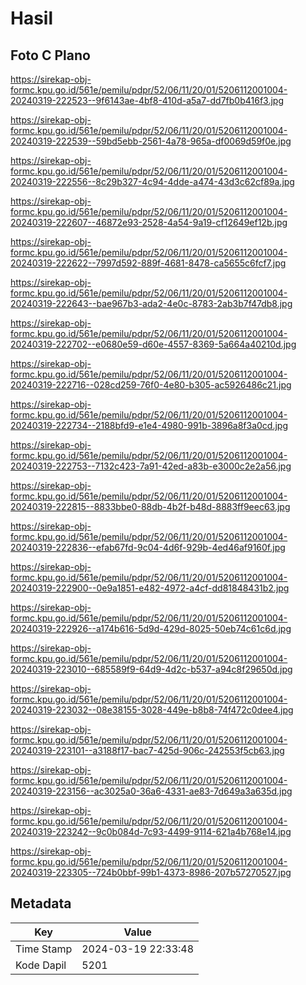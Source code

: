 # Hasil

## Foto C Plano

https://sirekap-obj-formc.kpu.go.id/561e/pemilu/pdpr/52/06/11/20/01/5206112001004-20240319-222523--9f6143ae-4bf8-410d-a5a7-dd7fb0b416f3.jpg

https://sirekap-obj-formc.kpu.go.id/561e/pemilu/pdpr/52/06/11/20/01/5206112001004-20240319-222539--59bd5ebb-2561-4a78-965a-df0069d59f0e.jpg

https://sirekap-obj-formc.kpu.go.id/561e/pemilu/pdpr/52/06/11/20/01/5206112001004-20240319-222556--8c29b327-4c94-4dde-a474-43d3c62cf89a.jpg

https://sirekap-obj-formc.kpu.go.id/561e/pemilu/pdpr/52/06/11/20/01/5206112001004-20240319-222607--46872e93-2528-4a54-9a19-cf12649ef12b.jpg

https://sirekap-obj-formc.kpu.go.id/561e/pemilu/pdpr/52/06/11/20/01/5206112001004-20240319-222622--7997d592-889f-4681-8478-ca5655c6fcf7.jpg

https://sirekap-obj-formc.kpu.go.id/561e/pemilu/pdpr/52/06/11/20/01/5206112001004-20240319-222643--bae967b3-ada2-4e0c-8783-2ab3b7f47db8.jpg

https://sirekap-obj-formc.kpu.go.id/561e/pemilu/pdpr/52/06/11/20/01/5206112001004-20240319-222702--e0680e59-d60e-4557-8369-5a664a40210d.jpg

https://sirekap-obj-formc.kpu.go.id/561e/pemilu/pdpr/52/06/11/20/01/5206112001004-20240319-222716--028cd259-76f0-4e80-b305-ac5926486c21.jpg

https://sirekap-obj-formc.kpu.go.id/561e/pemilu/pdpr/52/06/11/20/01/5206112001004-20240319-222734--2188bfd9-e1e4-4980-991b-3896a8f3a0cd.jpg

https://sirekap-obj-formc.kpu.go.id/561e/pemilu/pdpr/52/06/11/20/01/5206112001004-20240319-222753--7132c423-7a91-42ed-a83b-e3000c2e2a56.jpg

https://sirekap-obj-formc.kpu.go.id/561e/pemilu/pdpr/52/06/11/20/01/5206112001004-20240319-222815--8833bbe0-88db-4b2f-b48d-8883ff9eec63.jpg

https://sirekap-obj-formc.kpu.go.id/561e/pemilu/pdpr/52/06/11/20/01/5206112001004-20240319-222836--efab67fd-9c04-4d6f-929b-4ed46af9160f.jpg

https://sirekap-obj-formc.kpu.go.id/561e/pemilu/pdpr/52/06/11/20/01/5206112001004-20240319-222900--0e9a1851-e482-4972-a4cf-dd81848431b2.jpg

https://sirekap-obj-formc.kpu.go.id/561e/pemilu/pdpr/52/06/11/20/01/5206112001004-20240319-222926--a174b616-5d9d-429d-8025-50eb74c61c6d.jpg

https://sirekap-obj-formc.kpu.go.id/561e/pemilu/pdpr/52/06/11/20/01/5206112001004-20240319-223010--685589f9-64d9-4d2c-b537-a94c8f29650d.jpg

https://sirekap-obj-formc.kpu.go.id/561e/pemilu/pdpr/52/06/11/20/01/5206112001004-20240319-223032--08e38155-3028-449e-b8b8-74f472c0dee4.jpg

https://sirekap-obj-formc.kpu.go.id/561e/pemilu/pdpr/52/06/11/20/01/5206112001004-20240319-223101--a3188f17-bac7-425d-906c-242553f5cb63.jpg

https://sirekap-obj-formc.kpu.go.id/561e/pemilu/pdpr/52/06/11/20/01/5206112001004-20240319-223156--ac3025a0-36a6-4331-ae83-7d649a3a635d.jpg

https://sirekap-obj-formc.kpu.go.id/561e/pemilu/pdpr/52/06/11/20/01/5206112001004-20240319-223242--9c0b084d-7c93-4499-9114-621a4b768e14.jpg

https://sirekap-obj-formc.kpu.go.id/561e/pemilu/pdpr/52/06/11/20/01/5206112001004-20240319-223305--724b0bbf-99b1-4373-8986-207b57270527.jpg


## Metadata

| Key        | Value               |
| ---------- | ------------------- |
| Time Stamp | 2024-03-19 22:33:48 |
| Kode Dapil | 5201                |



